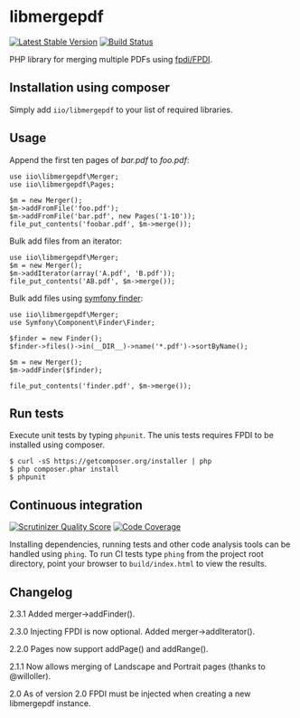 libmergepdf
===========
[![Latest Stable Version](https://poser.pugx.org/iio/libmergepdf/v/stable.png)](https://packagist.org/packages/iio/libmergepdf)
[![Build Status](https://travis-ci.org/iio/libmergepdf.png?branch=master)](https://travis-ci.org/iio/libmergepdf)

PHP library for merging multiple PDFs using [fpdi/FPDI](https://github.com/iio/fpdi).


Installation using composer
---------------------------
Simply add `iio/libmergepdf` to your list of required libraries.


Usage
-----
Append the first ten pages of *bar.pdf* to *foo.pdf*:

	use iio\libmergepdf\Merger;
	use iio\libmergepdf\Pages;

    $m = new Merger();
    $m->addFromFile('foo.pdf');
    $m->addFromFile('bar.pdf', new Pages('1-10'));
    file_put_contents('foobar.pdf', $m->merge());

Bulk add files from an iterator:

    use iio\libmergepdf\Merger;
    $m = new Merger();
    $m->addIterator(array('A.pdf', 'B.pdf'));
    file_put_contents('AB.pdf', $m->merge());

Bulk add files using [symfony finder](http://symfony.com/doc/current/components/finder.html):

    use iio\libmergepdf\Merger;
    use Symfony\Component\Finder\Finder;

    $finder = new Finder();
    $finder->files()->in(__DIR__)->name('*.pdf')->sortByName();

    $m = new Merger();
    $m->addFinder($finder);

    file_put_contents('finder.pdf', $m->merge());


Run tests
---------
Execute unit tests by typing `phpunit`. The unis tests requires FPDI to be
installed using composer.

	$ curl -sS https://getcomposer.org/installer | php
    $ php composer.phar install
    $ phpunit


Continuous integration
----------------------
[![Scrutinizer Quality Score](https://scrutinizer-ci.com/g/iio/libmergepdf/badges/quality-score.png?s=134e92b6447c4ddd29d12e6be84f7505b3228681)](https://scrutinizer-ci.com/g/iio/libmergepdf/)
[![Code Coverage](https://scrutinizer-ci.com/g/iio/libmergepdf/badges/coverage.png?s=143380c26e7528896c006bdb57d4eceb4bb6579f)](https://scrutinizer-ci.com/g/iio/libmergepdf/)

Installing dependencies, running tests and other code analysis tools can be
handled using `phing`. To run CI tests type `phing` from the project root
directory, point your browser to `build/index.html` to view the results.


Changelog
---------
2.3.1 Added merger->addFinder().

2.3.0 Injecting FPDI is now optional. Added merger->addIterator().

2.2.0 Pages now support addPage() and addRange().

2.1.1 Now allows merging of Landscape and Portrait pages (thanks to @willoller).

2.0 As of version 2.0 FPDI must be injected when creating a new libmergepdf
instance.
